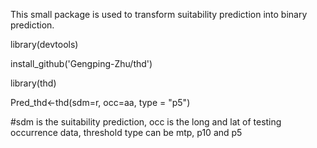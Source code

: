 
This small package is used to transform suitability prediction into binary prediction.

library(devtools)

install_github('Gengping-Zhu/thd')

library(thd)

Pred_thd<-thd(sdm=r, occ=aa, type = "p5")

#sdm is the suitability prediction, occ is the long and lat of testing occurrence data, threshold type can be mtp, p10 and p5

